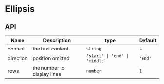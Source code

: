 # Ellipsis

<code src="./demos/index.tsx"></code>

## API

| Name      | Description                 | type                           | Default |
| --------- | --------------------------- | ------------------------------ | ------- |
| content   | the text content            | `string`                       | -       |
| direction | position omitted            | `'start' \| 'end' \| 'middle'` | `'end'` |
| rows      | the number to display lines | `number`                       | `1`     |
